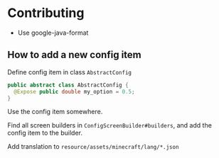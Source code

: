 # Contributing

* Use google-java-format

## How to add a new config item

Define config item in class `AbstractConfig`

```java
public abstract class AbstractConfig {
  @Expose public double my_option = 0.5;
}

```

Use the config item somewhere.

Find all screen builders in `ConfigScreenBuilder#builders`, and add the config item to the builder.

Add translation to `resource/assets/minecraft/lang/*.json`
